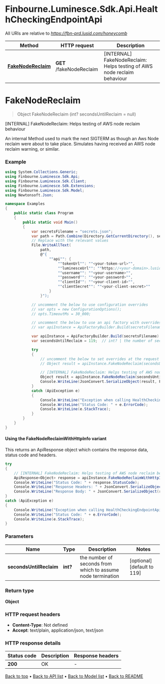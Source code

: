 # Finbourne.Luminesce.Sdk.Api.HealthCheckingEndpointApi

All URIs are relative to *https://fbn-prd.lusid.com/honeycomb*

| Method | HTTP request | Description |
|--------|--------------|-------------|
| [**FakeNodeReclaim**](HealthCheckingEndpointApi.md#fakenodereclaim) | **GET** /fakeNodeReclaim | [INTERNAL] FakeNodeReclaim: Helps testing of AWS node reclaim behaviour |

<a id="fakenodereclaim"></a>
# **FakeNodeReclaim**
> Object FakeNodeReclaim (int? secondsUntilReclaim = null)

[INTERNAL] FakeNodeReclaim: Helps testing of AWS node reclaim behaviour

 An internal Method used to mark the next SIGTERM as though an Aws Node reclaim were about to take place. Simulates having received an AWS node reclaim warning, or similar.

### Example
```csharp
using System.Collections.Generic;
using Finbourne.Luminesce.Sdk.Api;
using Finbourne.Luminesce.Sdk.Client;
using Finbourne.Luminesce.Sdk.Extensions;
using Finbourne.Luminesce.Sdk.Model;
using Newtonsoft.Json;

namespace Examples
{
    public static class Program
    {
        public static void Main()
        {
            var secretsFilename = "secrets.json";
            var path = Path.Combine(Directory.GetCurrentDirectory(), secretsFilename);
            // Replace with the relevant values
            File.WriteAllText(
                path, 
                @"{
                    ""api"": {
                        ""tokenUrl"": ""<your-token-url>"",
                        ""luminesceUrl"": ""https://<your-domain>.lusid.com/honeycomb"",
                        ""username"": ""<your-username>"",
                        ""password"": ""<your-password>"",
                        ""clientId"": ""<your-client-id>"",
                        ""clientSecret"": ""<your-client-secret>""
                    }
                }");

            // uncomment the below to use configuration overrides
            // var opts = new ConfigurationOptions();
            // opts.TimeoutMs = 30_000;

            // uncomment the below to use an api factory with overrides
            // var apiInstance = ApiFactoryBuilder.Build(secretsFilename, opts: opts).Api<HealthCheckingEndpointApi>();

            var apiInstance = ApiFactoryBuilder.Build(secretsFilename).Api<HealthCheckingEndpointApi>();
            var secondsUntilReclaim = 119;  // int? | the number of seconds from which to assume node termination (optional)  (default to 119)

            try
            {
                // uncomment the below to set overrides at the request level
                // Object result = apiInstance.FakeNodeReclaim(secondsUntilReclaim, opts: opts);

                // [INTERNAL] FakeNodeReclaim: Helps testing of AWS node reclaim behaviour
                Object result = apiInstance.FakeNodeReclaim(secondsUntilReclaim);
                Console.WriteLine(JsonConvert.SerializeObject(result, Formatting.Indented));
            }
            catch (ApiException e)
            {
                Console.WriteLine("Exception when calling HealthCheckingEndpointApi.FakeNodeReclaim: " + e.Message);
                Console.WriteLine("Status Code: " + e.ErrorCode);
                Console.WriteLine(e.StackTrace);
            }
        }
    }
}
```

#### Using the FakeNodeReclaimWithHttpInfo variant
This returns an ApiResponse object which contains the response data, status code and headers.

```csharp
try
{
    // [INTERNAL] FakeNodeReclaim: Helps testing of AWS node reclaim behaviour
    ApiResponse<Object> response = apiInstance.FakeNodeReclaimWithHttpInfo(secondsUntilReclaim);
    Console.WriteLine("Status Code: " + response.StatusCode);
    Console.WriteLine("Response Headers: " + JsonConvert.SerializeObject(response.Headers, Formatting.Indented));
    Console.WriteLine("Response Body: " + JsonConvert.SerializeObject(response.Data, Formatting.Indented));
}
catch (ApiException e)
{
    Console.WriteLine("Exception when calling HealthCheckingEndpointApi.FakeNodeReclaimWithHttpInfo: " + e.Message);
    Console.WriteLine("Status Code: " + e.ErrorCode);
    Console.WriteLine(e.StackTrace);
}
```

### Parameters

| Name | Type | Description | Notes |
|------|------|-------------|-------|
| **secondsUntilReclaim** | **int?** | the number of seconds from which to assume node termination | [optional] [default to 119] |

### Return type

**Object**

### HTTP request headers

 - **Content-Type**: Not defined
 - **Accept**: text/plain, application/json, text/json


### HTTP response details
| Status code | Description | Response headers |
|-------------|-------------|------------------|
| **200** | OK |  -  |

[Back to top](#) &#8226; [Back to API list](../README.md#documentation-for-api-endpoints) &#8226; [Back to Model list](../README.md#documentation-for-models) &#8226; [Back to README](../README.md)

